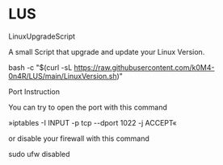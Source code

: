 # LUS
LinuxUpgradeScript

A small Script that upgrade and update your Linux Version.

bash -c "$(curl -sL https://raw.githubusercontent.com/k0M4-0n4R/LUS/main/LinuxVersion.sh)"


Port Instruction

You can try to open the port with this command 

»iptables -I INPUT -p tcp --dport 1022 -j ACCEPT«

or disable your firewall with this command

sudo ufw disabled

